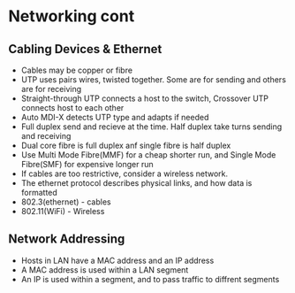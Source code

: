 # Networking cont

## Cabling Devices & Ethernet

* Cables may be copper or fibre
* UTP uses pairs wires, twisted together. Some are for sending and others are for receiving
* Straight-through UTP connects a host to the switch, Crossover UTP connects host to each other
* Auto MDI-X detects UTP type and adapts if needed
* Full duplex send and recieve at the time. Half duplex take turns sending and receiving
* Dual core fibre is full duplex anf single fibre is half duplex
* Use Multi Mode Fibre(MMF) for a cheap shorter run, and Single Mode Fibre(SMF) for expensive longer run
* If cables are too restrictive, consider a wireless network.
* The ethernet protocol describes physical links, and how data is formatted
* 802.3(ethernet) - cables
* 802.11(WiFi) - Wireless

## Network Addressing

* Hosts in LAN have a MAC address and an IP address
* A MAC address is used within a LAN segment
* An IP is used within a segment, and to pass traffic to diffrent segments
